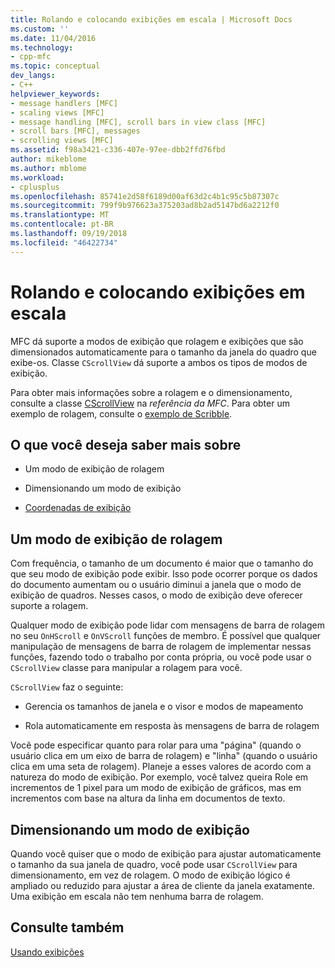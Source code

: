 ```yaml
---
title: Rolando e colocando exibições em escala | Microsoft Docs
ms.custom: ''
ms.date: 11/04/2016
ms.technology:
- cpp-mfc
ms.topic: conceptual
dev_langs:
- C++
helpviewer_keywords:
- message handlers [MFC]
- scaling views [MFC]
- message handling [MFC], scroll bars in view class [MFC]
- scroll bars [MFC], messages
- scrolling views [MFC]
ms.assetid: f98a3421-c336-407e-97ee-dbb2ffd76fbd
author: mikeblome
ms.author: mblome
ms.workload:
- cplusplus
ms.openlocfilehash: 85741e2d58f6189d00af63d2c4b1c95c5b87307c
ms.sourcegitcommit: 799f9b976623a375203ad8b2ad5147bd6a2212f0
ms.translationtype: MT
ms.contentlocale: pt-BR
ms.lasthandoff: 09/19/2018
ms.locfileid: "46422734"
---
```

# <a name="scrolling-and-scaling-views"></a>Rolando e colocando exibições em escala

MFC dá suporte a modos de exibição que rolagem e exibições que são dimensionados automaticamente para o tamanho da janela do quadro que exibe-os. Classe `CScrollView` dá suporte a ambos os tipos de modos de exibição.

Para obter mais informações sobre a rolagem e o dimensionamento, consulte a classe [CScrollView](../mfc/reference/cscrollview-class.md) na *referência da MFC*. Para obter um exemplo de rolagem, consulte o [exemplo de Scribble](../visual-cpp-samples.md).

## <a name="what-do-you-want-to-know-more-about"></a>O que você deseja saber mais sobre

- Um modo de exibição de rolagem

- Dimensionando um modo de exibição

- [Coordenadas de exibição](/windows/desktop/gdi/window-coordinate-system)

##  <a name="_core_scrolling_a_view"></a> Um modo de exibição de rolagem

Com frequência, o tamanho de um documento é maior que o tamanho do que seu modo de exibição pode exibir. Isso pode ocorrer porque os dados do documento aumentam ou o usuário diminui a janela que o modo de exibição de quadros. Nesses casos, o modo de exibição deve oferecer suporte a rolagem.

Qualquer modo de exibição pode lidar com mensagens de barra de rolagem no seu `OnHScroll` e `OnVScroll` funções de membro. É possível que qualquer manipulação de mensagens de barra de rolagem de implementar nessas funções, fazendo todo o trabalho por conta própria, ou você pode usar o `CScrollView` classe para manipular a rolagem para você.

`CScrollView` faz o seguinte:

- Gerencia os tamanhos de janela e o visor e modos de mapeamento

- Rola automaticamente em resposta às mensagens de barra de rolagem

Você pode especificar quanto para rolar para uma "página" (quando o usuário clica em um eixo de barra de rolagem) e "linha" (quando o usuário clica em uma seta de rolagem). Planeje a esses valores de acordo com a natureza do modo de exibição. Por exemplo, você talvez queira Role em incrementos de 1 pixel para um modo de exibição de gráficos, mas em incrementos com base na altura da linha em documentos de texto.

##  <a name="_core_scaling_a_view"></a> Dimensionando um modo de exibição

Quando você quiser que o modo de exibição para ajustar automaticamente o tamanho da sua janela de quadro, você pode usar `CScrollView` para dimensionamento, em vez de rolagem. O modo de exibição lógico é ampliado ou reduzido para ajustar a área de cliente da janela exatamente. Uma exibição em escala não tem nenhuma barra de rolagem.

## <a name="see-also"></a>Consulte também

[Usando exibições](../mfc/using-views.md)

